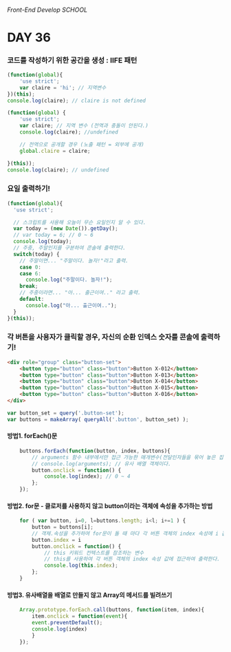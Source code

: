 ###### Front-End Develop SCHOOL

# DAY 36

### 코드를 작성하기 위한 공간을 생성 : IIFE 패턴

```javascript
(function(global){
    'use strict';
    var claire = 'hi'; // 지역변수
})(this);
console.log(claire); // claire is not defined
```

```javascript
(function(global) {
	'use strict';
	var claire; // 지역 변수 (전역과 충돌이 안된다.)
	console.log(claire); //undefined

	// 전역으로 공개할 경우 (노출 패턴 = 외부에 공개)
	global.claire = claire; 

}(this));
console.log(claire); // undefined
```

### 요일 출력하기!

```javascript
(function(global){
  'use strict';

  // 스크립트를 사용해 오늘이 무슨 요일인지 알 수 있다.
  var today = (new Date()).getDay();
  // var today = 6; // 0 ~ 6
  console.log(today);
  // 주중, 주말인지를 구분하여 콘솔에 출력한다.
  switch(today) {
    // 주말이면... "주말이다. 놀자!"라고 출력.
    case 0:
    case 6:
      console.log("주말이다. 놀자!");
    break;
    // 주중이라면... "아... 출근이여.." 라고 출력.
    default:
      console.log("아... 출근이여..");
  }
}(this));
```

### 각 버튼을 사용자가 클릭할 경우, 자신의 순환 인덱스 숫자를 콘솔에 출력하기!

```html
<div role="group" class="button-set">
	<button type="button" class="button">Button X-012</button>
	<button type="button" class="button">Button X-013</button>
	<button type="button" class="button">Button X-014</button>
	<button type="button" class="button">Button X-015</button>
	<button type="button" class="button">Button X-016</button>
</div>
```

```javascript
var button_set = query('.button-set');
var buttons = makeArray( queryAll('.button', button_set) );
```

#### 방법1. forEach()문
```javascript
	buttons.forEach(function(button, index, buttons){
		// arguments 함수 내부에서만 접근 가능한 매개변수(전달인자들을 묶어 놓은 집합 객체)
		// console.log(arguments); // 유사 배열 객체이다.
		button.onclick = function() {
			console.log(index); // 0 ~ 4
		};
	});
```

#### 방법2. for문 - 클로저를 사용하지 않고 button이라는 객체에 속성을 추가하는 방법
```javascript
	for ( var button, i=0, l=buttons.length; i<l; i+=1 ) {
		button = buttons[i];
		// 객체.속성을 추가하여 for문이 돌 때 마다 각 버튼 객체의 index 속성에 i 값을 할당한다.
		button.index = i
		button.onclick = function() {
			// this 키워드 컨텍스트를 참조하는 변수
			// this를 사용하여 각 버튼 객체의 index 속성 값에 접근하여 출력한다.
			console.log(this.index);
		};
	}
```

#### 방법3. 유사배열을 배열로 만들지 않고 Array의 메서드를 빌려쓰기
```javascript
	Array.prototype.forEach.call(buttons, function(item, index){
		item.onclick = function(event){
		event.preventDefault();
		console.log(index)
		}
	});
```

### 